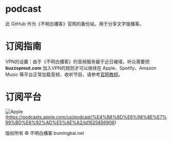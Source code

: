 # **podcast**
此 GitHub 作为《不明白播客》官网的备份站，用于分享文字版播客。

# **订阅指南**
VPN的设置：由于《不明白播客》的音频服务器于近日被墙，听众需要把 **buzzsprout.com** 加入VPN的规则才可以继续在 Apple、Spotify、Amazon Music 等平台正常加载音频、收听节目。请参考[官网教程](https://www.bumingbai.net/how-to-subscribe-in-china/)。

# **订阅平台**
![Apple](https://bmb-public-bucket.s3.us-east-1.amazonaws.com/Public/apple-podcasts.png)(https://podcasts.apple.com/us/podcast/%E4%B8%8D%E6%98%8E%E7%99%BD%E6%92%AD%E5%AE%A2/id1625856906)

版权所有 ©️ 不明白播客 bumingbai.net
